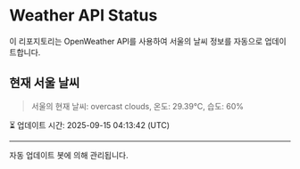 
# Weather API Status

이 리포지토리는 OpenWeather API를 사용하여 서울의 날씨 정보를 자동으로 업데이트합니다.

## 현재 서울 날씨
> 서울의 현재 날씨: overcast clouds, 온도: 29.39°C, 습도: 60%

⏳ 업데이트 시간: 2025-09-15 04:13:42 (UTC)

---
자동 업데이트 봇에 의해 관리됩니다.

